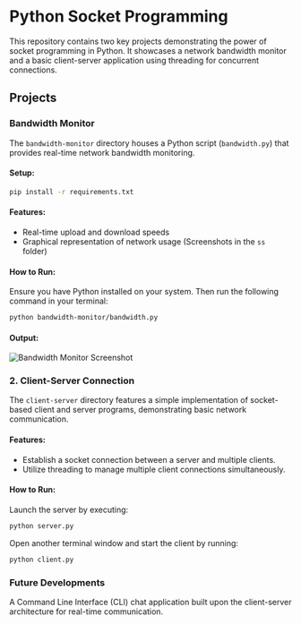 # Python Socket Programming

This repository contains two key projects demonstrating the power of socket programming in Python. It showcases a network bandwidth monitor and a basic client-server application using threading for concurrent connections.


## Projects

### Bandwidth Monitor

The `bandwidth-monitor` directory houses a Python script (`bandwidth.py`) that provides real-time network bandwidth monitoring.

#### Setup:
```bash
pip install -r requirements.txt
```


#### Features:
- Real-time upload and download speeds
- Graphical representation of network usage (Screenshots in the `ss` folder)

#### How to Run:
Ensure you have Python installed on your system. Then run the following command in your terminal:

```bash
python bandwidth-monitor/bandwidth.py
```

#### Output:
![Bandwidth Monitor Screenshot](python-socket-programming/bandwidth-monitor/screenshots/Figure_4.png)


### 2. Client-Server Connection

The `client-server` directory features a simple implementation of socket-based client and server programs, demonstrating basic network communication.

#### Features:
- Establish a socket connection between a server and multiple clients.
- Utilize threading to manage multiple client connections simultaneously.

#### How to Run:
Launch the server by executing:
```bash
python server.py
```

Open another terminal window and start the client by running:
```bash
python client.py
```

### Future Developments
A Command Line Interface (CLI) chat application built upon the client-server architecture for real-time communication.
